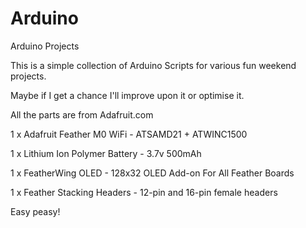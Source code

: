 # Arduino
Arduino Projects

This is a simple collection of Arduino Scripts for various fun weekend projects. 

Maybe if I get a chance I'll improve upon it or optimise it. 

All the parts are from Adafruit.com

1 x Adafruit Feather M0 WiFi - ATSAMD21 + ATWINC1500

1 x Lithium Ion Polymer Battery - 3.7v 500mAh

1 x FeatherWing OLED - 128x32 OLED Add-on For All Feather Boards

1 x Feather Stacking Headers - 12-pin and 16-pin female headers


Easy peasy!
